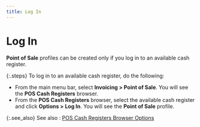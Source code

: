```yaml
---
title: Log In
---
```


# Log In


**Point of Sale** profiles can be  created only if you log in to an available cash register.


{:.steps}
To log in to an available cash register,  do the following:

- From the main  menu bar, select **Invoicing &gt; Point 
 of Sale**. You will see the **POS 
 Cash Registers** browser.
- From the **POS Cash Registers** browser, select the  available cash register and click **Options 
 &gt; Log In**. You will see the **Point 
 of Sale** profile.



{:.see_also}
See also
: [POS  Cash Registers Browser Options]({{site.pos_baseurl}}/pos-trans/create-pos-doc/pos-cash-registers-browser/options/pos_cash_registers_browser_options.html)
